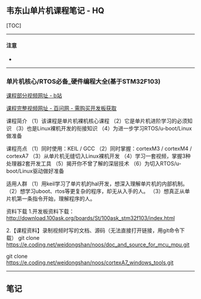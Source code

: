 ## 韦东山单片机课程笔记 - HQ

[TOC]

------

#### 注意

- 

------

### 单片机核心/RTOS必备_硬件编程大全(基于STM32F103)

[课程部分视频网址 - b站](https://www.bilibili.com/video/BV1V54y1C7hq?p=2&spm_id_from=pageDriver)

[课程完整视频网址 - 百问网 - 需购买开发板获取](https://www.100ask.net/detail/p_5f85731ee4b06aff1a03d3d3/8)

课程简介
（1）该课程是单片机裸机核心课程
（2）它是单片机进阶学习的必须知识
（3）也是Linux裸机开发的衔接知识
（4）为进一步学习RTOS/u-boot/Linux做准备

课程亮点
（1）同时使用：KEIL / GCC
（2）同时掌握：cortexM3 / cortexM4 / cortexA7
（3）从单片机无缝切入Linux裸机开发
（4）学习一套视频，掌握3种处理器2套开发工具
（5）揭开你不曾了解的深层技术
（6）为切入RTOS/u-boot/Linux驱动做好准备

适用人群
（1）用keil学习了单片机的hal开发，想深入理解单片机的内部机制。
（2）想学习uboot、rtos等更复杂的程序，却无从入手的人。
（3）想真正从单片机第一条指令开始，理解程序的人。

资料下载
1.开发板资料下载：
http://download.100ask.org/boards/St/100ask_stm32f103/index.html

2.【课程资料】录制视频时写的文档、源码（无法直接打开链接，用git命令下载）
git clone https://e.coding.net/weidongshan/noos/doc_and_source_for_mcu_mpu.git

git clone https://e.coding.net/weidongshan/noos/cortexA7_windows_tools.git 

---





## 笔记

































































































































































